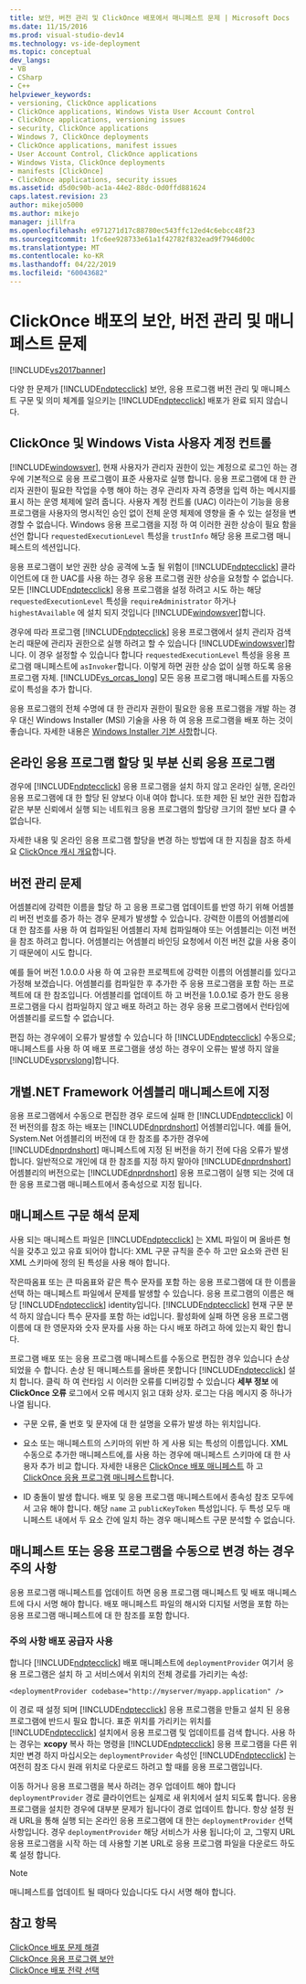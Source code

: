 ```yaml
---
title: 보안, 버전 관리 및 ClickOnce 배포에서 매니페스트 문제 | Microsoft Docs
ms.date: 11/15/2016
ms.prod: visual-studio-dev14
ms.technology: vs-ide-deployment
ms.topic: conceptual
dev_langs:
- VB
- CSharp
- C++
helpviewer_keywords:
- versioning, ClickOnce applications
- ClickOnce applications, Windows Vista User Account Control
- ClickOnce applications, versioning issues
- security, ClickOnce applications
- Windows 7, ClickOnce deployments
- ClickOnce applications, manifest issues
- User Account Control, ClickOnce applications
- Windows Vista, ClickOnce deployments
- manifests [ClickOnce]
- ClickOnce applications, security issues
ms.assetid: d5d0c90b-ac1a-44e2-88dc-0d0ffd881624
caps.latest.revision: 23
author: mikejo5000
ms.author: mikejo
manager: jillfra
ms.openlocfilehash: e971271d17c88780ec543ffc12ed4c6ebcc48f23
ms.sourcegitcommit: 1fc6ee928733e61a1f42782f832ead9f7946d00c
ms.translationtype: MT
ms.contentlocale: ko-KR
ms.lasthandoff: 04/22/2019
ms.locfileid: "60043682"
---
```

# <a name="security-versioning-and-manifest-issues-in-clickonce-deployments"></a>ClickOnce 배포의 보안, 버전 관리 및 매니페스트 문제
[!INCLUDE[vs2017banner](../includes/vs2017banner.md)]

다양 한 문제가 [!INCLUDE[ndptecclick](../includes/ndptecclick-md.md)] 보안, 응용 프로그램 버전 관리 및 매니페스트 구문 및 의미 체계를 일으키는 [!INCLUDE[ndptecclick](../includes/ndptecclick-md.md)] 배포가 완료 되지 않습니다.  
  
## <a name="clickonce-and-windows-vista-user-account-control"></a>ClickOnce 및 Windows Vista 사용자 계정 컨트롤  
 [!INCLUDE[windowsver](../includes/windowsver-md.md)], 현재 사용자가 관리자 권한이 있는 계정으로 로그인 하는 경우에 기본적으로 응용 프로그램이 표준 사용자로 실행 합니다. 응용 프로그램에 대 한 관리자 권한이 필요한 작업을 수행 해야 하는 경우 관리자 자격 증명을 입력 하는 메시지를 표시 하는 운영 체제에 알려 줍니다. 사용자 계정 컨트롤 (UAC) 이라는이 기능을 응용 프로그램을 사용자의 명시적인 승인 없이 전체 운영 체제에 영향을 줄 수 있는 설정을 변경할 수 없습니다. Windows 응용 프로그램을 지정 하 여 이러한 권한 상승이 필요 함을 선언 합니다 `requestedExecutionLevel` 특성을 `trustInfo` 해당 응용 프로그램 매니페스트의 섹션입니다.  
  
 응용 프로그램이 보안 권한 상승 공격에 노출 될 위험이 [!INCLUDE[ndptecclick](../includes/ndptecclick-md.md)] 클라이언트에 대 한 UAC를 사용 하는 경우 응용 프로그램 권한 상승을 요청할 수 없습니다. 모든 [!INCLUDE[ndptecclick](../includes/ndptecclick-md.md)] 응용 프로그램을 설정 하려고 시도 하는 해당 `requestedExecutionLevel` 특성을 `requireAdministrator` 하거나 `highestAvailable` 에 설치 되지 것입니다 [!INCLUDE[windowsver](../includes/windowsver-md.md)]합니다.  
  
 경우에 따라 프로그램 [!INCLUDE[ndptecclick](../includes/ndptecclick-md.md)] 응용 프로그램에서 설치 관리자 검색 논리 때문에 관리자 권한으로 실행 하려고 할 수 있습니다 [!INCLUDE[windowsver](../includes/windowsver-md.md)]합니다. 이 경우 설정할 수 있습니다 합니다 `requestedExecutionLevel` 특성을 응용 프로그램 매니페스트에 `asInvoker`합니다. 이렇게 하면 권한 상승 없이 실행 하도록 응용 프로그램 자체. [!INCLUDE[vs_orcas_long](../includes/vs-orcas-long-md.md)] 모든 응용 프로그램 매니페스트를 자동으로이 특성을 추가 합니다.  
  
 응용 프로그램의 전체 수명에 대 한 관리자 권한이 필요한 응용 프로그램을 개발 하는 경우 대신 Windows Installer (MSI) 기술을 사용 하 여 응용 프로그램을 배포 하는 것이 좋습니다. 자세한 내용은 [Windows Installer 기본 사항](../extensibility/internals/windows-installer-basics.md)합니다.  
  
## <a name="online-application-quotas-and-partial-trust-applications"></a>온라인 응용 프로그램 할당 및 부분 신뢰 응용 프로그램  
 경우에 [!INCLUDE[ndptecclick](../includes/ndptecclick-md.md)] 응용 프로그램을 설치 하지 않고 온라인 실행, 온라인 응용 프로그램에 대 한 할당 된 양보다 이내 여야 합니다. 또한 제한 된 보안 권한 집합과 같은 부분 신뢰에서 실행 되는 네트워크 응용 프로그램의 할당량 크기의 절반 보다 클 수 없습니다.  
  
 자세한 내용 및 온라인 응용 프로그램 할당을 변경 하는 방법에 대 한 지침을 참조 하세요 [ClickOnce 캐시 개요](../deployment/clickonce-cache-overview.md)합니다.  
  
## <a name="versioning-issues"></a>버전 관리 문제  
 어셈블리에 강력한 이름을 할당 하 고 응용 프로그램 업데이트를 반영 하기 위해 어셈블리 버전 번호를 증가 하는 경우 문제가 발생할 수 있습니다. 강력한 이름의 어셈블리에 대 한 참조를 사용 하 여 컴파일된 어셈블리 자체 컴파일해야 또는 어셈블리는 이전 버전을 참조 하려고 합니다. 어셈블리는 어셈블리 바인딩 요청에서 이전 버전 값을 사용 중이기 때문에이 시도 합니다.  
  
 예를 들어 버전 1.0.0.0 사용 하 여 고유한 프로젝트에 강력한 이름의 어셈블리를 있다고 가정해 보겠습니다. 어셈블리를 컴파일한 후 추가한 주 응용 프로그램을 포함 하는 프로젝트에 대 한 참조입니다. 어셈블리를 업데이트 하 고 버전을 1.0.0.1로 증가 한도 응용 프로그램을 다시 컴파일하지 않고 배포 하려고 하는 경우 응용 프로그램에서 런타임에 어셈블리를 로드할 수 없습니다.  
  
 편집 하는 경우에이 오류가 발생할 수 있습니다 하 [!INCLUDE[ndptecclick](../includes/ndptecclick-md.md)] 수동으로; 매니페스트를 사용 하 여 배포 프로그램을 생성 하는 경우이 오류는 발생 하지 않을 [!INCLUDE[vsprvslong](../includes/vsprvslong-md.md)]합니다.  
  
## <a name="specifying-individual-net-framework-assemblies-in-the-manifest"></a>개별.NET Framework 어셈블리 매니페스트에 지정  
 응용 프로그램에서 수동으로 편집한 경우 로드에 실패 한 [!INCLUDE[ndptecclick](../includes/ndptecclick-md.md)] 이전 버전의를 참조 하는 배포는 [!INCLUDE[dnprdnshort](../includes/dnprdnshort-md.md)] 어셈블리입니다. 예를 들어, System.Net 어셈블리의 버전에 대 한 참조를 추가한 경우에 [!INCLUDE[dnprdnshort](../includes/dnprdnshort-md.md)] 매니페스트에 지정 된 버전을 하기 전에 다음 오류가 발생 합니다. 일반적으로 개인에 대 한 참조를 지정 하지 말아야 [!INCLUDE[dnprdnshort](../includes/dnprdnshort-md.md)] 어셈블리의 버전으로는 [!INCLUDE[dnprdnshort](../includes/dnprdnshort-md.md)] 응용 프로그램이 실행 되는 것에 대 한 응용 프로그램 매니페스트에서 종속성으로 지정 됩니다.  
  
## <a name="manifest-parsing-issues"></a>매니페스트 구문 해석 문제  
 사용 되는 매니페스트 파일은 [!INCLUDE[ndptecclick](../includes/ndptecclick-md.md)] 는 XML 파일이 며 올바른 형식을 갖추고 있고 유효 되어야 합니다: XML 구문 규칙을 준수 하 고만 요소와 관련 된 XML 스키마에 정의 된 특성을 사용 해야 합니다.  
  
 작은따옴표 또는 큰 따옴표와 같은 특수 문자를 포함 하는 응용 프로그램에 대 한 이름을 선택 하는 매니페스트 파일에서 문제를 발생할 수 있습니다. 응용 프로그램의 이름은 해당 [!INCLUDE[ndptecclick](../includes/ndptecclick-md.md)] identity입니다. [!INCLUDE[ndptecclick](../includes/ndptecclick-md.md)] 현재 구문 분석 하지 않습니다 특수 문자를 포함 하는 id입니다. 활성화에 실패 하면 응용 프로그램 이름에 대 한 영문자와 숫자 문자를 사용 하는 다시 배포 하려고 하에 있는지 확인 합니다.  
  
 프로그램 배포 또는 응용 프로그램 매니페스트를 수동으로 편집한 경우 있습니다 손상 되었을 수 합니다. 손상 된 매니페스트를 올바른 못합니다 [!INCLUDE[ndptecclick](../includes/ndptecclick-md.md)] 설치 합니다. 클릭 하 여 런타임 시 이러한 오류를 디버깅할 수 있습니다 **세부 정보** 에 **ClickOnce 오류** 로그에서 오류 메시지 읽고 대화 상자. 로그는 다음 메시지 중 하나가 나열 됩니다.  
  
- 구문 오류, 줄 번호 및 문자에 대 한 설명을 오류가 발생 하는 위치입니다.  
  
- 요소 또는 매니페스트의 스키마의 위반 하 게 사용 되는 특성의 이름입니다. XML 수동으로 추가한 매니페스트에,를 사용 하는 경우에 매니페스트 스키마에 대 한 사용자 추가 비교 합니다. 자세한 내용은 [ClickOnce 배포 매니페스트](../deployment/clickonce-deployment-manifest.md) 하 고 [ClickOnce 응용 프로그램 매니페스트](../deployment/clickonce-application-manifest.md)합니다.  
  
- ID 충돌이 발생 합니다. 배포 및 응용 프로그램 매니페스트에서 종속성 참조 모두에서 고유 해야 합니다. 해당 `name` 고 `publicKeyToken` 특성입니다. 두 특성 모두 매니페스트 내에서 두 요소 간에 일치 하는 경우 매니페스트 구문 분석할 수 없습니다.  
  
## <a name="precautions-when-manually-changing-manifests-or-applications"></a>매니페스트 또는 응용 프로그램을 수동으로 변경 하는 경우 주의 사항  
 응용 프로그램 매니페스트를 업데이트 하면 응용 프로그램 매니페스트 및 배포 매니페스트에 다시 서명 해야 합니다. 배포 매니페스트 파일의 해시와 디지털 서명을 포함 하는 응용 프로그램 매니페스트에 대 한 참조를 포함 합니다.  
  
### <a name="precautions-with-deployment-provider-usage"></a>주의 사항 배포 공급자 사용  
 합니다 [!INCLUDE[ndptecclick](../includes/ndptecclick-md.md)] 배포 매니페스트에 `deploymentProvider` 여기서 응용 프로그램은 설치 하 고 서비스에서 위치의 전체 경로를 가리키는 속성:  
  
```  
<deploymentProvider codebase="http://myserver/myapp.application" />  
```  
  
 이 경로 때 설정 되며 [!INCLUDE[ndptecclick](../includes/ndptecclick-md.md)] 응용 프로그램을 만들고 설치 된 응용 프로그램에 반드시 필요 합니다. 표준 위치를 가리키는 위치를 [!INCLUDE[ndptecclick](../includes/ndptecclick-md.md)] 설치에서 응용 프로그램 및 업데이트를 검색 합니다. 사용 하는 경우는 **xcopy** 복사 하는 명령을 [!INCLUDE[ndptecclick](../includes/ndptecclick-md.md)] 응용 프로그램을 다른 위치만 변경 하지 마십시오는 `deploymentProvider` 속성인 [!INCLUDE[ndptecclick](../includes/ndptecclick-md.md)] 는 여전히 참조 다시 원래 위치로 다운로드 하려고 할 때를 응용 프로그램입니다.  
  
 이동 하거나 응용 프로그램을 복사 하려는 경우 업데이트 해야 합니다 `deploymentProvider` 경로 클라이언트는 실제로 새 위치에서 설치 되도록 합니다. 응용 프로그램을 설치한 경우에 대부분 문제가 됩니다이 경로 업데이트 합니다. 항상 설정 원래 URL을 통해 실행 되는 온라인 응용 프로그램에 대 한는 `deploymentProvider` 선택 사항입니다. 경우 `deploymentProvider` 해당 서비스가 사용 됩니다;이 고, 그렇지 URL 응용 프로그램을 시작 하는 데 사용할 기본 URL로 응용 프로그램 파일을 다운로드 하도록 설정 합니다.  
  
> [!NOTE]
>  매니페스트를 업데이트 될 때마다 있습니다도 다시 서명 해야 합니다.  
  
## <a name="see-also"></a>참고 항목  
 [ClickOnce 배포 문제 해결](../deployment/troubleshooting-clickonce-deployments.md)   
 [ClickOnce 응용 프로그램 보안](../deployment/securing-clickonce-applications.md)   
 [ClickOnce 배포 전략 선택](../deployment/choosing-a-clickonce-deployment-strategy.md)
